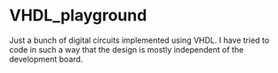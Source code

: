 # VHDL_playground

Just a bunch of digital circuits implemented using VHDL. I have tried to code in such a way that the design is mostly independent of the development board.
